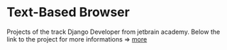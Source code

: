 # Text-Based Browser

Projects of the track Django Developer from jetbrain academy.
Below the link to the project for more informations => [more](https://hyperskill.org/projects/79)
